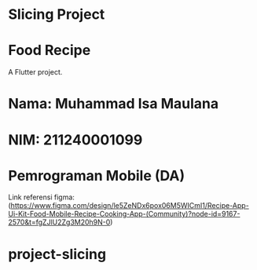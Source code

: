 # Slicing Project
# Food Recipe

A Flutter project.

# Nama: Muhammad Isa Maulana
# NIM: 211240001099
# Pemrograman Mobile (DA)

Link referensi figma: (https://www.figma.com/design/le5ZeNDx6pox06M5WICmI1/Recipe-App-Ui-Kit-Food-Mobile-Recipe-Cooking-App-(Community)?node-id=9167-2570&t=fgZJlU2Zg3M20h9N-0)

# project-slicing

